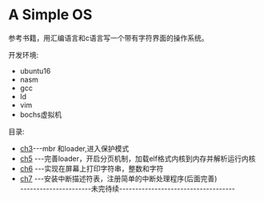 # A Simple OS
参考书籍，用汇编语言和c语言写一个带有字符界面的操作系统。  

开发环境:  
* ubuntu16<br>
* nasm<br>
* gcc  
* ld  
* vim  
* bochs虚拟机   

目录:  
* [ch3](./ch3)---mbr 和loader,进入保护模式  
* [ch5](./ch5) ---完善loader，开启分页机制，加载elf格式内核到内存并解析运行内核  
* [ch6](./ch6) ---实现在屏幕上打印字符串，整数和字符  
* [ch7](./ch7) ---安装中断描述符表，注册简单的中断处理程序(后面完善)  
----------------------未完待续------------------------------------  
